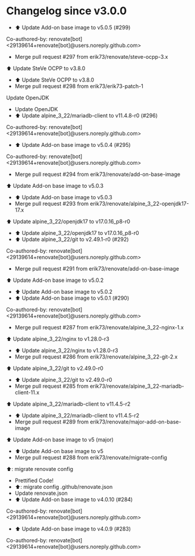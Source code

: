 # Changelog since v3.0.0
- ⬆️ Update Add-on base image to v5.0.5 (#299)

Co-authored-by: renovate[bot] <29139614+renovate[bot]@users.noreply.github.com> 
- Merge pull request #297 from erik73/renovate/steve-ocpp-3.x

⬆️ Update SteVe OCPP to v3.8.0 
- ⬆️ Update SteVe OCPP to v3.8.0 
- Merge pull request #298 from erik73/erik73-patch-1

Update OpenJDK 
- Update OpenJDK 
- ⬆️ Update alpine_3_22/mariadb-client to v11.4.8-r0 (#296)

Co-authored-by: renovate[bot] <29139614+renovate[bot]@users.noreply.github.com> 
- ⬆️ Update Add-on base image to v5.0.4 (#295)

Co-authored-by: renovate[bot] <29139614+renovate[bot]@users.noreply.github.com> 
- Merge pull request #294 from erik73/renovate/add-on-base-image

⬆️ Update Add-on base image to v5.0.3 
- ⬆️ Update Add-on base image to v5.0.3 
- Merge pull request #293 from erik73/renovate/alpine_3_22-openjdk17-17.x

⬆️ Update alpine_3_22/openjdk17 to v17.0.16_p8-r0 
- ⬆️ Update alpine_3_22/openjdk17 to v17.0.16_p8-r0 
- ⬆️ Update alpine_3_22/git to v2.49.1-r0 (#292)

Co-authored-by: renovate[bot] <29139614+renovate[bot]@users.noreply.github.com> 
- Merge pull request #291 from erik73/renovate/add-on-base-image

⬆️ Update Add-on base image to v5.0.2 
- ⬆️ Update Add-on base image to v5.0.2 
- ⬆️ Update Add-on base image to v5.0.1 (#290)

Co-authored-by: renovate[bot] <29139614+renovate[bot]@users.noreply.github.com> 
- Merge pull request #287 from erik73/renovate/alpine_3_22-nginx-1.x

⬆️ Update alpine_3_22/nginx to v1.28.0-r3 
- ⬆️ Update alpine_3_22/nginx to v1.28.0-r3 
- Merge pull request #286 from erik73/renovate/alpine_3_22-git-2.x

⬆️ Update alpine_3_22/git to v2.49.0-r0 
- ⬆️ Update alpine_3_22/git to v2.49.0-r0 
- Merge pull request #285 from erik73/renovate/alpine_3_22-mariadb-client-11.x

⬆️ Update alpine_3_22/mariadb-client to v11.4.5-r2 
- ⬆️ Update alpine_3_22/mariadb-client to v11.4.5-r2 
- Merge pull request #289 from erik73/renovate/major-add-on-base-image

⬆️ Update Add-on base image to v5 (major) 
- ⬆️ Update Add-on base image to v5 
- Merge pull request #288 from erik73/renovate/migrate-config

⬆️: migrate renovate config 
- Prettified Code! 
- ⬆️: migrate config .github/renovate.json 
- Update renovate.json 
- ⬆️ Update Add-on base image to v4.0.10 (#284)

Co-authored-by: renovate[bot] <29139614+renovate[bot]@users.noreply.github.com> 
- ⬆️ Update Add-on base image to v4.0.9 (#283)

Co-authored-by: renovate[bot] <29139614+renovate[bot]@users.noreply.github.com> 
